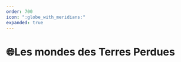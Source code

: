 ```yaml
---
order: 700
icon: ":globe_with_meridians:"
expanded: true
---
```


<style>
h1:before { content: "🌐" }
</style> 


# Les mondes des Terres Perdues


